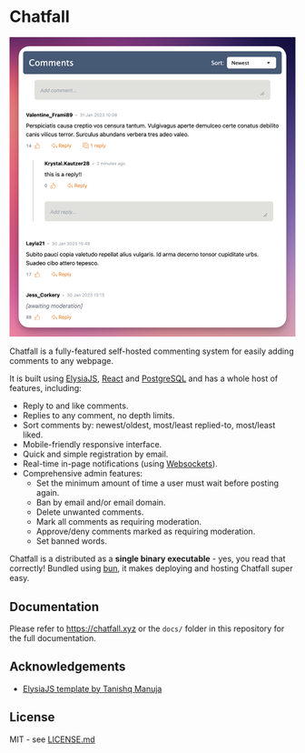 # Chatfall

![Chatfall Screenshot](screenshot.png)

Chatfall is a fully-featured self-hosted commenting system for easily adding comments to any webpage. 

It is built using [ElysiaJS](https://elysiajs.com/), [React](https://react.dev/) and [PostgreSQL](https://www.postgresql.org/) and has a whole host of features, including:

* Reply to and like comments.
* Replies to any comment, no depth limits.
* Sort comments by: newest/oldest, most/least replied-to, most/least liked.
* Mobile-friendly responsive interface.
* Quick and simple registration by email.
* Real-time in-page notifications (using [Websockets](https://developer.mozilla.org/en-US/docs/Web/API/WebSockets_API)).
* Comprehensive admin features:
  * Set the minimum amount of time a user must wait before posting again.
  * Ban by email and/or email domain.
  * Delete unwanted comments.
  * Mark all comments as requiring moderation.
  * Approve/deny comments marked as requiring moderation.
  * Set banned words.

Chatfall is a distributed as a **single binary executable** - yes, you read that correctly! Bundled using [bun](https://bun.sh), it makes deploying and hosting Chatfall super easy.


## Documentation

Please refer to https://chatfall.xyz or the `docs/` folder in this repository for the full documentation.

## Acknowledgements

* [ElysiaJS template by Tanishq Manuja](https://github.com/tanishqmanuja/todos-react-elysia)

## License

MIT - see [LICENSE.md](LICENSE.md)


